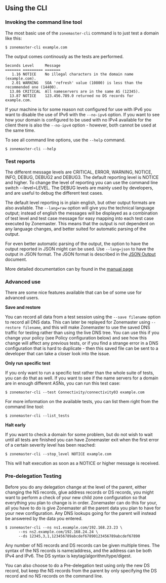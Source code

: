 ## Using the CLI

### Invoking the command line tool

The most basic use of the `zonemaster-cli` command is to just test a domain
like this:

    $ zonemaster-cli example.com

The output comes continously as the tests are performed.

    Seconds Level     Message
    ======= ========= =======
       1.16 NOTICE    No illegal characters in the domain name (example.com).
       2.01 WARNING   SOA 'refresh' value (10800) is less than the recommended one (14400).
      13.86 CRITICAL  All nameservers are in the same AS (12345).
      13.87 NOTICE    123.456.789.0 returned no DS records for example.com.

If your machine is for some reason not configured for use with IPv6 you
want to disable the use of IPv6 with the `--no-ipv6` option. If you want
to see how your domain is configured to be used with no IPv4 available
for the client there is also the `--no-ipv4` option - however, both cannot
be used at the same time.

To see all command line options, use the `--help` command.

    $ zonemaster-cli --help

### Test reports

The different message levels are CRITICAL, ERROR, WARNING, NOTICE, INFO,
DEBUG, DEBUG2 and DEBUG3. The default reporting level is NOTICE and higher.
To change the level of reporting you can use the command line switch
--level=LEVEL. The DEBUG levels are mainly used by developers, and are
useful to debug the different test cases.

The default level reporting is in plain english, but other output formats
are also available. The `--lang=raw` option will give you the technical
language output; instead of english the messages will be displayed as a
combination of test level and test case message for easy mapping into each
test case executed by Zonemaster. This means that the output is not
dependent on any language changes, and better suited for automatic parsing
of the output.

For even better automatic parsing of the output, the option to have the
output reported in JSON might can be used. Use `--lang=json` to have the
output in JSON format. The JSON format is described in the
[JSON Output](json-output.md) document.

More detailed documentation can by found in the [manual page](zonemaster-cli.md)

### Advanced use

There are some nice features available that can be of some use for advanced
users.

**Save and restore**

You can record all data from a test session using the `--save
filename` option to record all DNS data. This can later be replayed for
Zonemaster using `--restore filename`, and this will make Zonemaster to
use the saved DNS traffic for testing rather than using the live DNS tree.
You can use this if you change your policy (see Policy configuration below)
and see how this change will affect any previous tests, or if you find a
strange error in a DNS configuration that is hard to duplicate - then this
saved file can be sent to a developer that can take a closer look into the
issue.

**Only run specific test**

If you only want to run a specific test rather than the whole suite of
tests, you can do that as well. If you want to see if the name servers for
a domain are in enough different ASNs, you can run this test case:

    $ zonemaster-cli --test Connectivity/connectivity03 example.com

For more information on the available tests, you can list them right from
the command line tool:

    $ zonemaster-cli --list_tests

**Halt early**

If you want to check a domain for some problem, but do not wish to wait
until all tests are finished you can have Zonemaster exit when the first
error of a certain severity level has been reached:

    $ zonemaster-cli --stop_level NOTICE example.com

This will halt execution as soon as a NOTICE or higher message is received.

### Pre-delegation Testing

Before you do any delegation change at the level of the parent, either
changing the NS records, glue address records or DS records, you might
want to perform a check of your new child zone configuration so that
everything you plan to change is in order. Zonemaster can do this for
your, all you have to do is give Zonemaster all the parent data you
plan to have for your new configuration. Any DNS lookups going for
the parent will instead be answered by the data you entered.

    $ zonemaster-cli --ns ns1.example.com/192.168.23.23 \
          --ns ns2.example.com/192.168.24.24 \
          --ds 12345,3,1,123456789abcdef67890123456789abcdef67890

Any number of NS records and DS records can be given multiple times.
The syntax of the NS records is name/address, and the address can be
both IPv4 and IPv6. The DS syntax is keytag/algorithm/type/digest.

You can also choose to do a Pre-delegation test using only the new DS
record, but keep the NS records from the parent by only specifying the
DS record and no NS records on the command line.




